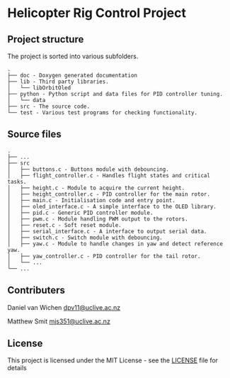 # Helicopter Rig Control Project

## Project structure

The project is sorted into various subfolders.
```
.
├── doc - Doxygen generated documentation
├── lib - Third party libraries.
│   └── libOrbitOled
├── python - Python script and data files for PID controller tuning.
│   └── data
├── src - The source code.
└── test - Various test programs for checking functionality.
```

## Source files

```
.
├── ...
├── src
│   ├── buttons.c - Buttons module with debouncing.
│   ├── flight_controller.c - Handles flight states and critical tasks.
│   ├── height.c - Module to acquire the current height.
│   ├── height_controller.c - PID controller for the main rotor.
│   ├── main.c - Initialisation code and entry point.
│   ├── oled_interface.c - A simple interface to the OLED library.
│   ├── pid.c - Generic PID controller module.
│   ├── pwm.c - Module handling PWM output to the rotors.
│   ├── reset.c - Soft reset module.
│   ├── serial_interface.c - A interface to output serial data.
│   ├── switch.c - Switch module with debouncing.
│   ├── yaw.c - Module to handle changes in yaw and detect reference yaw.
│   ├── yaw_controller.c - PID controller for the tail rotor.
│   └── ...
└── ...
```

## Contributers

Daniel van Wichen <dpv11@uclive.ac.nz>

Matthew Smit <mjs351@uclive.ac.nz>

## License

This project is licensed under the MIT License - see the [LICENSE](LICENSE) file for details
